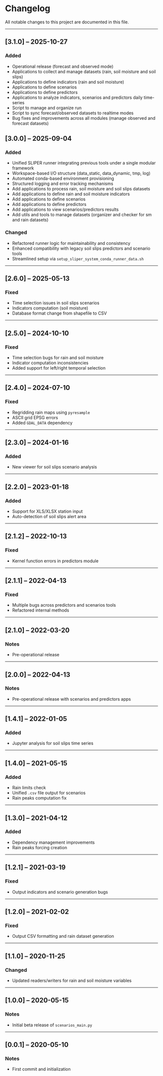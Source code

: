 # Changelog

All notable changes to this project are documented in this file.

---

## [3.1.0] – 2025-10-27
### Added
- Operational release (forecast and observed mode)
- Applications to collect and manage datasets (rain, soil moisture and soil slips)
- Applications to define indicators (rain and soil moisture)
- Applications to define scenarios
- Applications to define predictors
- Applications to analyze indicators, scenarios and predictors daily time-series
- Script to manage and organize run
- Script to sync forecast/observed datasets to realtime modes
- Bug fixes and improvements across all modules (manage observed and forecast datasets)

## [3.0.0] – 2025-09-04
### Added
- Unified SLIPER runner integrating previous tools under a single modular framework
- Workspace-based I/O structure (data_static, data_dynamic, tmp, log)
- Automated conda-based environment provisioning
- Structured logging and error tracking mechanisms
- Add applications to process rain, soil moisture and soil slips datasets
- Add applications to define rain and soil moisture indicators
- Add applications to define scenarios
- Add applications to define predictors
- Add applications to view scenarios/predictors results
- Add utils and tools to manage datasets (organizer and checker for sm and rain datasets)

### Changed
- Refactored runner logic for maintainability and consistency
- Enhanced compatibility with legacy soil slips predictors and scenario tools
- Streamlined setup via `setup_sliper_system_conda_runner_data.sh`

---

## [2.6.0] – 2025-05-13
### Fixed
- Time selection issues in soil slips scenarios
- Indicators computation (soil moisture)
- Database format change from shapefile to CSV

---

## [2.5.0] – 2024-10-10
### Fixed
- Time selection bugs for rain and soil moisture
- Indicator computation inconsistencies
- Added support for left/right temporal selection

---

## [2.4.0] – 2024-07-10
### Fixed
- Regridding rain maps using `pyresample`
- ASCII grid EPSG errors
- Added `GDAL_DATA` dependency

---

## [2.3.0] – 2024-01-16
### Added
- New viewer for soil slips scenario analysis

---

## [2.2.0] – 2023-01-18
### Added
- Support for XLS/XLSX station input
- Auto-detection of soil slips alert area

---

## [2.1.2] – 2022-10-13
### Fixed
- Kernel function errors in predictors module

---

## [2.1.1] – 2022-04-13
### Fixed
- Multiple bugs across predictors and scenarios tools
- Refactored internal methods

---

## [2.1.0] – 2022-03-20
### Notes
- Pre-operational release

---

## [2.0.0] – 2022-04-13
### Notes
- Pre-operational release with scenarios and predictors apps

---

## [1.4.1] – 2022-01-05
### Added
- Jupyter analysis for soil slips time series

---

## [1.4.0] – 2021-05-15
### Added
- Rain limits check
- Unified `.csv` file output for scenarios
- Rain peaks computation fix

---

## [1.3.0] – 2021-04-12
### Added
- Dependency management improvements
- Rain peaks forcing creation

---

## [1.2.1] – 2021-03-19
### Fixed
- Output indicators and scenario generation bugs

---

## [1.2.0] – 2021-02-02
### Fixed
- Output CSV formatting and rain dataset generation

---

## [1.1.0] – 2020-11-25
### Changed
- Updated readers/writers for rain and soil moisture variables

---

## [1.0.0] – 2020-05-15
### Notes
- Initial beta release of `scenarios_main.py`

---

## [0.0.1] – 2020-05-10
### Notes
- First commit and initialization

